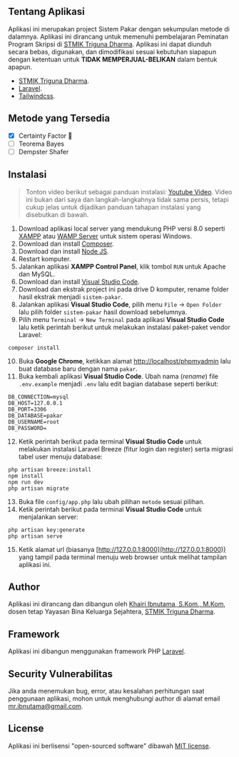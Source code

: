 ## Tentang Aplikasi

Aplikasi ini merupakan project Sistem Pakar dengan sekumpulan metode di dalamnya. Aplikasi ini dirancang untuk memenuhi pembelajaran Peminatan Program Skripsi di [STMIK Triguna Dharma](https://www.trigunadharma.ac.id). Aplikasi ini dapat diunduh secara bebas, digunakan, dan dimodifikasi sesuai kebutuhan siapapun dengan ketentuan untuk **TIDAK MEMPERJUAL-BELIKAN** dalam bentuk apapun.

-   [STMIK Triguna Dharma](https://www.trigunadharma.ac.id).
-   [Laravel](https://laravel.com).
-   [Tailwindcss](https://tailwindcss.com/).

## Metode yang Tersedia

-   [x] Certainty Factor :tada:
-   [ ] Teorema Bayes
-   [ ] Dempster Shafer

## Instalasi

> Tonton video berikut sebagai panduan instalasi: [Youtube Video](https://www.youtube.com/watch?v=2KX-QOIenZM). Video ini bukan dari saya dan langkah-langkahnya tidak sama persis, tetapi cukup jelas untuk dijadikan panduan tahapan instalasi yang disebutkan di bawah.

1. Download aplikasi local server yang mendukung PHP versi 8.0 seperti [XAMPP](https://www.apachefriends.org/download.html) atau [WAMP Server](https://www.wampserver.com/en/download-wampserver-64bits/) untuk sistem operasi Windows.
2. Download dan install [Composer](https://getcomposer.org/Composer-Setup.exe).
3. Download dan install [Node JS](https://nodejs.org/en/download/).
4. Restart komputer.
5. Jalankan aplikasi **XAMPP Control Panel**, klik tombol `RUN` untuk Apache dan MySQL.
6. Download dan install [Visual Studio Code](https://code.visualstudio.com/Download).
7. Download dan ekstrak project ini pada drive D komputer, rename folder hasil ekstrak menjadi `sistem-pakar`.
8. Jalankan aplikasi **Visual Studio Code**, pilih menu `File` -> `Open Folder` lalu pilih folder `sistem-pakar` hasil download sebelumnya.
9. Pilih menu `Terminal` -> `New Terminal` pada aplikasi **Visual Studio Code** lalu ketik perintah berikut untuk melakukan instalasi paket-paket vendor Laravel:

```
composer install
```

10. Buka **Google Chrome**, ketikkan alamat [http://localhost/phpmyadmin](http://localhost/phpmyadmin) lalu buat database baru dengan nama `pakar`.
11. Buka kembali aplikasi **Visual Studio Code**. Ubah nama (_rename_) file `.env.example` menjadi `.env` lalu edit bagian database seperti berikut:

```
DB_CONNECTION=mysql
DB_HOST=127.0.0.1
DB_PORT=3306
DB_DATABASE=pakar
DB_USERNAME=root
DB_PASSWORD=
```

12. Ketik perintah berikut pada terminal **Visual Studio Code** untuk melakukan instalasi Laravel Breeze (fitur login dan register) serta migrasi tabel user menuju database:

```
php artisan breeze:install
npm install
npm run dev
php artisan migrate
```

13. Buka file `config/app.php` lalu ubah pilihan `metode` sesuai pilihan.
14. Ketik perintah berikut pada terminal **Visual Studio Code** untuk menjalankan server:

```
php artisan key:generate
php artisan serve
```

15. Ketik alamat url (biasanya [http://127.0.0.1:8000](http://127.0.0.1:8000)) yang tampil pada terminal menuju web browser untuk melihat tampilan aplikasi ini.

## Author

Aplikasi ini dirancang dan dibangun oleh [Khairi Ibnutama, S.Kom., M.Kom](https://kaitama.dev), dosen tetap Yayasan Bina Keluarga Sejahtera, [STMIK Triguna Dharma](https://www.trigunadharma.ac.id).

## Framework

Aplikasi ini dibangun menggunakan framework PHP [Laravel](https://laravel.com).

## Security Vulnerabilitas

Jika anda menemukan bug, error, atau kesalahan perhitungan saat penggunaan aplikasi, mohon untuk menghubungi author di alamat email [mr.ibnutama@gmail.com](mailto:mr.ibnutama@gmail.com).

## License

Aplikasi ini berlisensi "open-sourced software" dibawah [MIT license](https://opensource.org/licenses/MIT).
